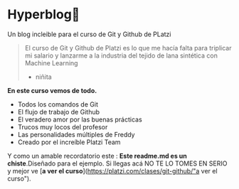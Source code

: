 # Hyperblog💚
Un blog incleible para el curso de Git y Github de PLatzi
>El curso de Git y Github de Platzi es lo que me hacía falta para triplicar mi 
salario y lanzarme a la industria del tejido de lana sintética con Machine
Learning
> - niñita

**En este curso vemos de todo.**
* Todos los comandos de Git
* El flujo de trabajo de Github
* El veradero amor por las buenas prácticas
* Trucos muy locos del profesor
* Las personalidades múltiples de Freddy
* Creado por el increíble Platzi Team

Y como un amable recordatorio este : **Este readme.md es un chiste**.Diseñado para el ejemplo. Si llegas acá NO TE LO TOMES EN SERIO  y mejor ve [**a ver el curso**](https://platzi.com/clases/git-github/"a ver el curso").

